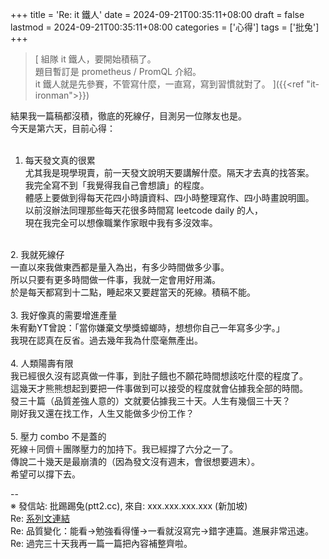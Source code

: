 +++
title = 'Re: it 鐵人'
date = 2024-09-21T00:35:11+08:00
draft = false
lastmod = 2024-09-21T00:35:11+08:00
categories = ['心得']
tags = ['批兔']
+++
> [
組隊 it 鐵人，要開始積稿了。<br>
題目暫訂是 prometheus / PromQL 介紹。<br>
it 鐵人就是先參賽，不管寫什麼，一直寫，寫到習慣就對了。
]({{<ref "it-ironman">}})

結果我一篇稿都沒積，徹底的死線仔，目測另一位隊友也是。<br>
今天是第六天，目前心得：<br>
<br>
1. 每天發文真的很累<br>
尤其我是現學現賣，前一天發文說明天要講解什麼。隔天才去真的找答案。<br>
我完全寫不到「我覺得我自己會想讀」的程度。<br>
體感上要做到得每天花四小時讀資料、四小時整理寫作、四小時畫說明圖。<br>
以前沒辦法同理那些每天花很多時間寫 leetcode daily 的人，<br>
現在我完全可以想像職業作家眼中我有多沒效率。<br>
<br>
2. 我就死線仔<br>
一直以來我做東西都是量入為出，有多少時間做多少事。<br>
所以只要有更多時間做一件事，我就一定會用好用滿。<br>
於是每天都寫到十二點，睡起來又要趕當天的死線。積稿不能。<br>
<br>
3. 我好像真的需要增進產量<br>
朱宥勳YT曾說：「當你嫌棄文學獎蟑螂時，想想你自己一年寫多少字。」<br>
我現在認真在反省。過去幾年我為什麼毫無產出。<br>
<br>
4. 人類陽壽有限<br>
我已經很久沒有認真做一件事，到肚子餓也不願花時間想該吃什麼的程度了。<br>
這幾天才熊熊想起到要把一件事做到可以接受的程度就會佔據我全部的時間。<br>
發三十篇（品質差強人意的）文就要佔據我三十天。人生有幾個三十天？<br>
剛好我又還在找工作，人生又能做多少份工作？<br>
<br>
5. 壓力 combo 不是蓋的<br>
死線＋同儕＋團隊壓力的加持下。我已經撐了六分之一了。<br>
傳說二十幾天是最崩潰的（因為發文沒有週末，會很想要週末）。<br>
希望可以撐下去。<br>

--<br>
※ 發信站: 批踢踢兔(ptt2.cc), 來自: xxx.xxx.xxx.xxx (新加坡)<br>
Re: [系列文連結](https://ithelp.ithome.com.tw/users/20154259/ironman/7768)<br>
Re: 品質變化：能看->勉強看得懂->一看就沒寫完->錯字連篇。進展非常迅速。<br>
Re: 過完三十天我再一篇一篇把內容補整齊啦。<br>
